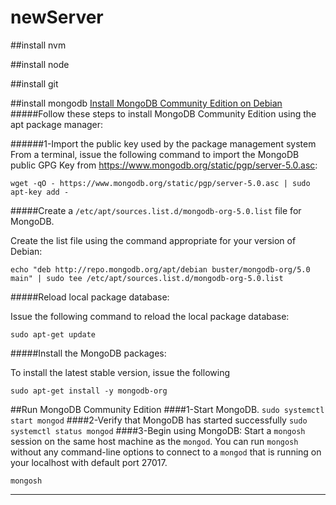 # newServer

##install nvm

##install node

##install git

##install mongodb
[Install MongoDB Community Edition on Debian](https://docs.mongodb.com/manual/tutorial/install-mongodb-on-debian/)
#####Follow these steps to install MongoDB Community Edition using the apt package manager:

######1-Import the public key used by the package management system
 From a terminal, issue the following command to import the MongoDB public GPG Key from https://www.mongodb.org/static/pgp/server-5.0.asc:
```
wget -qO - https://www.mongodb.org/static/pgp/server-5.0.asc | sudo apt-key add -
```

#####Create a `/etc/apt/sources.list.d/mongodb-org-5.0.list` file for MongoDB.

Create the list file using the command appropriate for your version of Debian:

`echo "deb http://repo.mongodb.org/apt/debian buster/mongodb-org/5.0 main" | sudo tee /etc/apt/sources.list.d/mongodb-org-5.0.list`

#####Reload local package database:

Issue the following command to reload the local package database:

`sudo apt-get update`

#####Install the MongoDB packages:


To install the latest stable version, issue the following

`sudo apt-get install -y mongodb-org`

##Run MongoDB Community Edition
####1-Start MongoDB.
`sudo systemctl start mongod`
####2-Verify that MongoDB has started successfully
`sudo systemctl status mongod`
####3-Begin using MongoDB:
Start a `mongosh` session on the same host machine as the `mongod`. You can run `mongosh` without any command-line options to connect to a `mongod` that is running on your localhost with default port 27017.

`mongosh`


---
